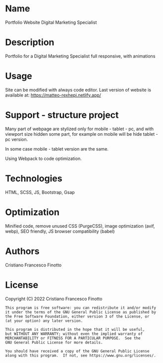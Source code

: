 # Name

Portfolio Website Digital Marketing Specialist

# Description

Portfolio for a Digital Marketing Specialist full responsive, with animations

# Usage

Site can be modified with always code editor.
Last version of website is available at: https://matteo-rexhepi.netlify.app/

# Support - structure project

Many part of webpage are stylized only for mobile - tablet - pc, and with viewport size hidden some part, for example on mobile will be hide tablet - pc version.

In some case mobile - tablet version are the same.

Using Webpack to code optimization.

# Technologies

HTML, SCSS, JS, Bootstrap, Gsap

# Optimization

Minified code, remove unused CSS (PurgeCSS), image optimization (avif, webp), SEO friendly, JS browser compatibility (babel)

# Authors

Cristiano Francesco Finotto

# License

Copyright (C) 2022 Cristiano Francesco Finotto

    This program is free software: you can redistribute it and/or modify
    it under the terms of the GNU General Public License as published by
    the Free Software Foundation, either version 3 of the License, or
    (at your option) any later version.

    This program is distributed in the hope that it will be useful,
    but WITHOUT ANY WARRANTY; without even the implied warranty of
    MERCHANTABILITY or FITNESS FOR A PARTICULAR PURPOSE.  See the
    GNU General Public License for more details.

    You should have received a copy of the GNU General Public License
    along with this program.  If not, see https://www.gnu.org/licenses/.
